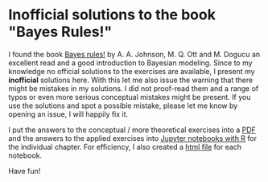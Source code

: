 # Inofficial solutions to the book "Bayes Rules!"

I found the book [Bayes rules!](https://www.bayesrulesbook.com/) by A. A. Johnson, M. Q. Ott and M. Dogucu an excellent read and a good introduction to Bayesian modeling.
Since to my knowledge no official solutions to the exercises are available, I present my **inofficial** solutions here. With this let me also issue the warning that there might be mistakes in my solutions. I did not proof-read them and a range of typos or even more serious conceptual mistakes might be present. If you use the solutions and spot a possible mistake, please let me know by opening an issue, I will happily fix it.

I put the answers to the conceptual / more theoretical exercises into a [PDF](https://github.com/chuwyler/bayesrules/blob/3f5951dd9e874743cff8a968d8304888aa85ef0b/Solutions_Bayes_Rules.pdf) and the answers to the applied exercises into [Jupyter notebooks with R](https://github.com/chuwyler/bayesrules/tree/3f5951dd9e874743cff8a968d8304888aa85ef0b/ipynb) for the individual chapter. For efficiency, I also created a [html file](https://github.com/chuwyler/bayesrules/tree/3f5951dd9e874743cff8a968d8304888aa85ef0b/html) for each notebook.

Have fun!

